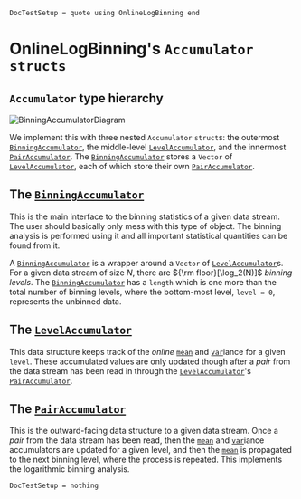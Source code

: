 ```@meta
DocTestSetup = quote using OnlineLogBinning end
```

# OnlineLogBinning's `Accumulator` `structs`

## `Accumulator` type hierarchy

![BinningAccumulatorDiagram](assets/BinningAccumulatorDiagram.png)

We implement this with three nested `Accumulator` `struct`s: the outermost [`BinningAccumulator`](@ref), the middle-level [`LevelAccumulator`](@ref), and the innermost [`PairAccumulator`](@ref). The [`BinningAccumulator`](@ref) stores a `Vector` of [`LevelAccumulator`](@ref), each of which store their own [`PairAccumulator`](@ref).

## The [`BinningAccumulator`](@ref)

This is the main interface to the binning statistics of a given data stream. The user should basically only mess with this type of object. The binning analysis is performed using it and all important statistical quantities can be found from it.

A [`BinningAccumulator`](@ref) is a wrapper around a `Vector` of [`LevelAccumulator`](@ref)s. For a given data stream of size $N$, there are ${\rm floor}[\log_2(N)]$ _binning levels_. The [`BinningAccumulator`](@ref) has a `length` which is one more than the total number of binning levels, where the bottom-most level, `level = 0`, represents the unbinned data.

## The [`LevelAccumulator`](@ref)

This data structure keeps track of the _online_ [`mean`](@ref) and [`var`](@ref)iance for a given `level`. These accumulated values are only updated though after a _pair_ from the data stream has been read in through the [`LevelAccumulator`](@ref)'s [`PairAccumulator`](@ref).

## The [`PairAccumulator`](@ref)

This is the outward-facing data structure to a given data stream. Once a _pair_ from the data stream has been read, then the [`mean`](@ref) and [`var`](@ref)iance accumulators are updated for a given level, and then the [`mean`](@ref) is propagated to the next binning level, where the process is repeated. This implements the logarithmic binning analysis.

```@meta
DocTestSetup = nothing
```